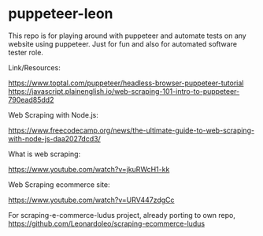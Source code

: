 # puppeteer-leon

This repo is for playing around with puppeteer and automate tests on any website using puppeteer. Just for fun and also for automated software tester role. 

Link/Resources:

https://www.toptal.com/puppeteer/headless-browser-puppeteer-tutorial
https://javascript.plainenglish.io/web-scraping-101-intro-to-puppeteer-790ead85dd2

Web Scraping with Node.js:

https://www.freecodecamp.org/news/the-ultimate-guide-to-web-scraping-with-node-js-daa2027dcd3/

What is web scraping:

https://www.youtube.com/watch?v=jkuRWcH1-kk

Web Scraping ecommerce site:

https://www.youtube.com/watch?v=URV447zdgCc

For scraping-e-commerce-ludus project, already porting to own repo, https://github.com/Leonardoleo/scraping-ecommerce-ludus 
